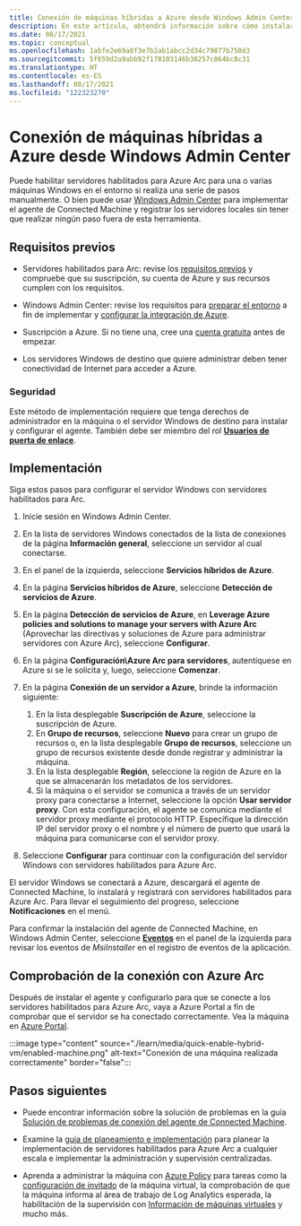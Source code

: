 ```yaml
---
title: Conexión de máquinas híbridas a Azure desde Windows Admin Center
description: En este artículo, obtendrá información sobre cómo instalar el agente y conectar máquinas a Azure mediante servidores habilitados para Azure Arc desde Windows Admin Center.
ms.date: 08/17/2021
ms.topic: conceptual
ms.openlocfilehash: 1abfe2e69a8f3e7b2ab1abcc2d34c79877b750d3
ms.sourcegitcommit: 5f659d2a9abb92f178103146b38257c864bc8c31
ms.translationtype: HT
ms.contentlocale: es-ES
ms.lasthandoff: 08/17/2021
ms.locfileid: "122323270"
---
```

# <a name="connect-hybrid-machines-to-azure-from-windows-admin-center"></a>Conexión de máquinas híbridas a Azure desde Windows Admin Center

Puede habilitar servidores habilitados para Azure Arc para una o varias máquinas Windows en el entorno si realiza una serie de pasos manualmente. O bien puede usar [Windows Admin Center](/windows-server/manage/windows-admin-center/understand/what-is) para implementar el agente de Connected Machine y registrar los servidores locales sin tener que realizar ningún paso fuera de esta herramienta.

## <a name="prerequisites"></a>Requisitos previos

* Servidores habilitados para Arc: revise los [requisitos previos](agent-overview.md#prerequisites) y compruebe que su suscripción, su cuenta de Azure y sus recursos cumplen con los requisitos.

* Windows Admin Center: revise los requisitos para [preparar el entorno](/windows-server/manage/windows-admin-center/deploy/prepare-environment) a fin de implementar y [configurar la integración de Azure](/windows-server/manage/windows-admin-center/azure/azure-integration).

* Suscripción a Azure. Si no tiene una, cree una [cuenta gratuita](https://azure.microsoft.com/free/?WT.mc_id=A261C142F) antes de empezar.

* Los servidores Windows de destino que quiere administrar deben tener conectividad de Internet para acceder a Azure.

### <a name="security"></a>Seguridad

Este método de implementación requiere que tenga derechos de administrador en la máquina o el servidor Windows de destino para instalar y configurar el agente. También debe ser miembro del rol [**Usuarios de puerta de enlace**](/windows-server/manage/windows-admin-center/plan/user-access-options#gateway-access-roles).

## <a name="deploy"></a>Implementación

Siga estos pasos para configurar el servidor Windows con servidores habilitados para Arc.

1. Inicie sesión en Windows Admin Center.

1. En la lista de servidores Windows conectados de la lista de conexiones de la página **Información general**, seleccione un servidor al cual conectarse.

1. En el panel de la izquierda, seleccione **Servicios híbridos de Azure**.

1. En la página **Servicios híbridos de Azure**, seleccione **Detección de servicios de Azure**.

1. En la página **Detección de servicios de Azure**, en **Leverage Azure policies and solutions to manage your servers with Azure Arc** (Aprovechar las directivas y soluciones de Azure para administrar servidores con Azure Arc), seleccione **Configurar**.

1. En la página **Configuración\Azure Arc para servidores**, autentíquese en Azure si se le solicita y, luego, seleccione **Comenzar**.

1. En la página **Conexión de un servidor a Azure**, brinde la información siguiente:

    1. En la lista desplegable **Suscripción de Azure**, seleccione la suscripción de Azure.
    1. En **Grupo de recursos**, seleccione **Nuevo** para crear un grupo de recursos o, en la lista desplegable **Grupo de recursos**, seleccione un grupo de recursos existente desde donde registrar y administrar la máquina.
    1. En la lista desplegable **Región**, seleccione la región de Azure en la que se almacenarán los metadatos de los servidores.
    1. Si la máquina o el servidor se comunica a través de un servidor proxy para conectarse a Internet, seleccione la opción **Usar servidor proxy**. Con esta configuración, el agente se comunica mediante el servidor proxy mediante el protocolo HTTP. Especifique la dirección IP del servidor proxy o el nombre y el número de puerto que usará la máquina para comunicarse con el servidor proxy.

1. Seleccione **Configurar** para continuar con la configuración del servidor Windows con servidores habilitados para Azure Arc.

El servidor Windows se conectará a Azure, descargará el agente de Connected Machine, lo instalará y registrará con servidores habilitados para Azure Arc. Para llevar el seguimiento del progreso, seleccione **Notificaciones** en el menú.

Para confirmar la instalación del agente de Connected Machine, en Windows Admin Center, seleccione [**Eventos**](/windows-server/manage/windows-admin-center/use/manage-servers#events) en el panel de la izquierda para revisar los eventos de *MsiInstaller* en el registro de eventos de la aplicación.

## <a name="verify-the-connection-with-azure-arc"></a>Comprobación de la conexión con Azure Arc

Después de instalar el agente y configurarlo para que se conecte a los servidores habilitados para Azure Arc, vaya a Azure Portal a fin de comprobar que el servidor se ha conectado correctamente. Vea la máquina en [Azure Portal](https://portal.azure.com).

:::image type="content" source="./learn/media/quick-enable-hybrid-vm/enabled-machine.png" alt-text="Conexión de una máquina realizada correctamente" border="false":::

## <a name="next-steps"></a>Pasos siguientes

* Puede encontrar información sobre la solución de problemas en la guía [Solución de problemas de conexión del agente de Connected Machine](troubleshoot-agent-onboard.md).

* Examine la [guía de planeamiento e implementación](plan-at-scale-deployment.md) para planear la implementación de servidores habilitados para Azure Arc a cualquier escala e implementar la administración y supervisión centralizadas.

* Aprenda a administrar la máquina con [Azure Policy](../../governance/policy/overview.md) para tareas como la [configuración de invitado](../../governance/policy/concepts/guest-configuration.md) de la máquina virtual, la comprobación de que la máquina informa al área de trabajo de Log Analytics esperada, la habilitación de la supervisión con [Información de máquinas virtuales](../../azure-monitor/vm/vminsights-enable-policy.md) y mucho más.